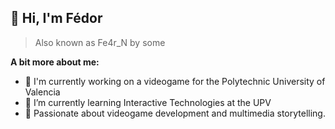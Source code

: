 ## 👻 Hi, I'm Fédor
>Also known as Fe4r_N by some

**A bit more about me:**

- 🔭 I'm currently working on a videogame for the Polytechnic University of Valencia
- 🌱 I’m currently learning Interactive Technologies at the UPV
- 💖 Passionate about videogame development and multimedia storytelling.
